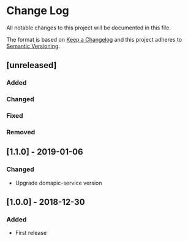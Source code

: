 # Change Log
All notable changes to this project will be documented in this file.

The format is based on [Keep a Changelog](http://keepachangelog.com/) 
and this project adheres to [Semantic Versioning](http://semver.org/).

## [unreleased]
### Added
### Changed
### Fixed
### Removed

## [1.1.0] - 2019-01-06
### Changed
- Upgrade domapic-service version

## [1.0.0] - 2018-12-30
### Added
- First release
